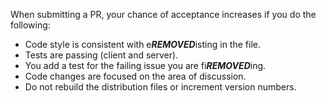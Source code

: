 When submitting a PR, your chance of acceptance increases if you do the following:

* Code style is consistent with e***REMOVED***isting in the file.
* Tests are passing (client and server).
* You add a test for the failing issue you are fi***REMOVED***ing.
* Code changes are focused on the area of discussion.
* Do not rebuild the distribution files or increment version numbers.
